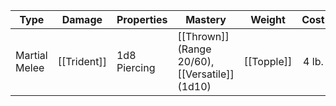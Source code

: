 | Type          | Damage      | Properties   | Mastery                                        |   Weight   | Cost  |      |
| ------------- | ----------- | ------------ | ---------------------------------------------- | :--------: | :---: | ---- |
| Martial Melee | [[Trident]] | 1d8 Piercing | [[Thrown]] (Range 20/60), [[Versatile]] (1d10) | [[Topple]] | 4 lb. | 5 GP |